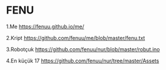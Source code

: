 # FENU
1.Me
  https://fenuu.github.io/me/
  
2.Kript
  https://github.com/fenuu/me/blob/master/fenu.txt
  
3.Robotçuk
  https://github.com/fenuu/nur/blob/master/robut.ino
  
4.En küçük 17
  https://github.com/fenuu/nur/tree/master/Assets
